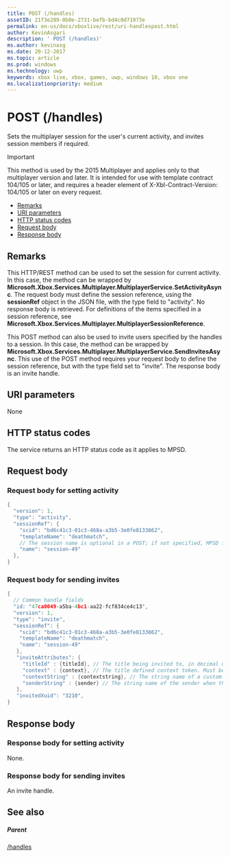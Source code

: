 ```yaml
---
title: POST (/handles)
assetID: 21f3e289-0b0e-2731-befb-bd4c0d71973e
permalink: en-us/docs/xboxlive/rest/uri-handlespost.html
author: KevinAsgari
description: ' POST (/handles)'
ms.author: kevinasg
ms.date: 20-12-2017
ms.topic: article
ms.prod: windows
ms.technology: uwp
keywords: xbox live, xbox, games, uwp, windows 10, xbox one
ms.localizationpriority: medium
---
```



# POST (/handles)
Sets the multiplayer session for the user's current activity, and invites session members if required.

> [!IMPORTANT]
> This method is used by the 2015 Multiplayer and applies only to that multiplayer version and later. It is intended for use with template contract 104/105 or later, and requires a header element of X-Xbl-Contract-Version: 104/105 or later on every request.

  * [Remarks](#ID4ET)
  * [URI parameters](#ID4EHB)
  * [HTTP status codes](#ID4EPB)
  * [Request body](#ID4EVB)
  * [Response body](#ID4EJC)

<a id="ID4ET"></a>


## Remarks

This HTTP/REST method can be used to set the session for current activity. In this case, the method can be wrapped by **Microsoft.Xbox.Services.Multiplayer.MultiplayerService.SetActivityAsync**. The request body must define the session reference, using the **sessionRef** object in the JSON file, with the type field to "activity". No response body is retrieved. For definitions of the items specified in a session reference, see **Microsoft.Xbox.Services.Multiplayer.MultiplayerSessionReference**.

This POST method can also be used to invite users specified by the handles to a session. In this case, the method can be wrapped by **Microsoft.Xbox.Services.Multiplayer.MultiplayerService.SendInvitesAsync**. This use of the POST method requires your request body to define the session reference, but with the type field set to "invite". The response body is an invite handle.

<a id="ID4EHB"></a>


## URI parameters

None

<a id="ID4EPB"></a>


## HTTP status codes
The service returns an HTTP status code as it applies to MPSD.  
<a id="ID4EVB"></a>


## Request body

<a id="ID4E1B"></a>


### Request body for setting activity


```cpp
{
  "version": 1,
  "type": "activity",
  "sessionRef": {
    "scid": "bd6c41c3-01c3-468a-a3b5-3e0fe8133862",
    "templateName": "deathmatch",
    // The session name is optional in a POST; if not specified, MPSD fills in a GUID.//
    "name": "session-49"
  },
}

```


<a id="ID4EBC"></a>


### Request body for sending invites


```cpp
{
  // Common handle fields
  "id: "47ca0049-a5ba-4bc1-aa22-fcf834ce4c13",
  "version": 1,
  "type": "invite",
  "sessionRef": {
    "scid": "bd6c41c3-01c3-468a-a3b5-3e0fe8133862",
    "templateName": "deathmatch",
    "name": "session-49"
   },
   "inviteAttributes": {
     "titleId" : {titleId}, // The title being invited to, in decimal uint32. This value is used to find the title name and/or image.
     "context" : {context}, // The title defined context token. Must be 256 characters or less when URI-encoded.
     "contextString" : {contextstring}, // The string name of a custom invite string to display in the invite notification.
     "senderString" : {sender} // The string name of the sender when the sender is a service.
   },
   "invitedXuid": "3210",
}

```


<a id="ID4EJC"></a>


## Response body

<a id="ID4EOC"></a>


### Response body for setting activity
None.  
<a id="ID4ESC"></a>


### Response body for sending invites
An invite handle.   
<a id="ID4EXC"></a>


## See also

<a id="ID4EZC"></a>


##### Parent

[/handles](uri-handles.md)
